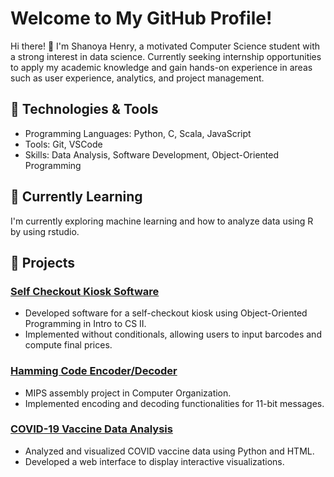 # Welcome to My GitHub Profile!

Hi there! 👋 I'm Shanoya Henry, a motivated Computer Science student with a strong interest in data science. Currently seeking internship opportunities to apply my academic knowledge and gain hands-on experience in areas such as user experience, analytics, and project management.

## 🔧 Technologies & Tools

- Programming Languages: Python, C, Scala, JavaScript
- Tools: Git, VSCode
- Skills: Data Analysis, Software Development, Object-Oriented Programming

## 🌱 Currently Learning

I'm currently exploring machine learning and how to analyze data using R by using rstudio.

## 🚀 Projects

### [Self Checkout Kiosk Software](#)
- Developed software for a self-checkout kiosk using Object-Oriented Programming in Intro to CS II.
- Implemented without conditionals, allowing users to input barcodes and compute final prices.

### [Hamming Code Encoder/Decoder](#)
- MIPS assembly project in Computer Organization.
- Implemented encoding and decoding functionalities for 11-bit messages.

### [COVID-19 Vaccine Data Analysis](https://github.com/Shazi12/Covid_Vaccine_USA.git)
- Analyzed and visualized COVID vaccine data using Python and HTML.
- Developed a web interface to display interactive visualizations.

